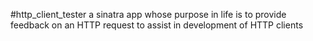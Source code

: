 #http_client_tester
a sinatra app whose purpose in life is to provide feedback on an HTTP request to assist in development of HTTP clients
